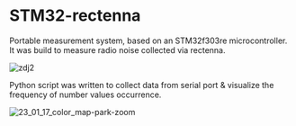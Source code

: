 # STM32-rectenna

Portable measurement system, based on an STM32f303re microcontroller. It was build to measure radio noise collected via rectenna.


![zdj2](https://user-images.githubusercontent.com/95683261/213879524-c59f53b5-1555-454c-bae3-a1c10d1b6707.jpg)


Python script was written to collect data from serial port & visualize the frequency of number values occurrence.


![23_01_17_color_map-park-zoom](https://user-images.githubusercontent.com/95683261/213879547-5cab42a6-94b4-4b55-9155-5047a69e997e.jpg)

